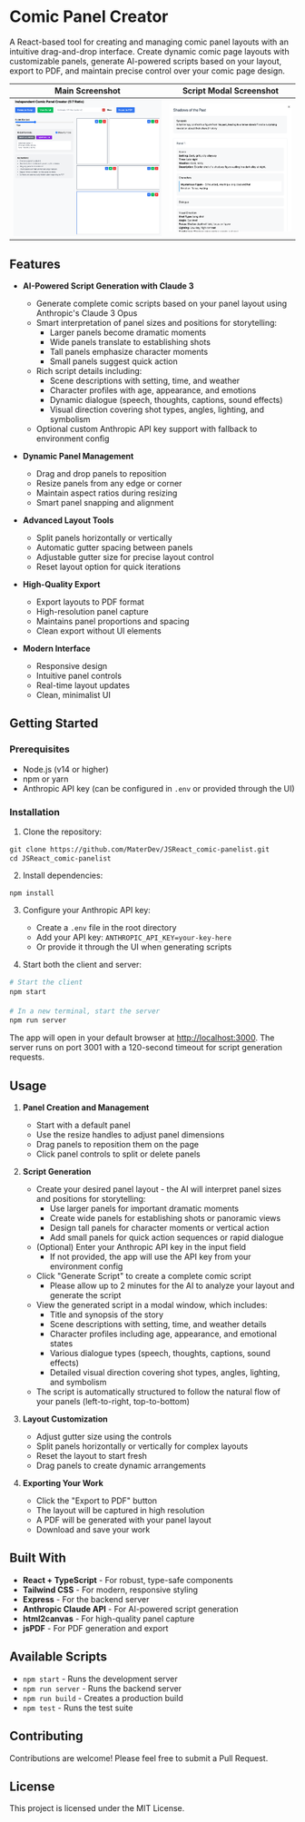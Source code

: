 # Comic Panel Creator

A React-based tool for creating and managing comic panel layouts with an intuitive drag-and-drop interface. Create dynamic comic page layouts with customizable panels, generate AI-powered scripts based on your layout, export to PDF, and maintain precise control over your comic page design.

| Main Screenshot | Script Modal Screenshot |
| --- | --- |
| ![Comic Panel Creator Screenshot](screenshot.png) | ![Script Modal Screenshot](screenshot2.png) |

## Features

- **AI-Powered Script Generation with Claude 3**
  - Generate complete comic scripts based on your panel layout using Anthropic's Claude 3 Opus
  - Smart interpretation of panel sizes and positions for storytelling:
    - Larger panels become dramatic moments
    - Wide panels translate to establishing shots
    - Tall panels emphasize character moments
    - Small panels suggest quick action
  - Rich script details including:
    - Scene descriptions with setting, time, and weather
    - Character profiles with age, appearance, and emotions
    - Dynamic dialogue (speech, thoughts, captions, sound effects)
    - Visual direction covering shot types, angles, lighting, and symbolism
  - Optional custom Anthropic API key support with fallback to environment config

- **Dynamic Panel Management**
  - Drag and drop panels to reposition
  - Resize panels from any edge or corner
  - Maintain aspect ratios during resizing
  - Smart panel snapping and alignment

- **Advanced Layout Tools**
  - Split panels horizontally or vertically
  - Automatic gutter spacing between panels
  - Adjustable gutter size for precise layout control
  - Reset layout option for quick iterations

- **High-Quality Export**
  - Export layouts to PDF format
  - High-resolution panel capture
  - Maintains panel proportions and spacing
  - Clean export without UI elements

- **Modern Interface**
  - Responsive design
  - Intuitive panel controls
  - Real-time layout updates
  - Clean, minimalist UI

## Getting Started

### Prerequisites

- Node.js (v14 or higher)
- npm or yarn
- Anthropic API key (can be configured in `.env` or provided through the UI)

### Installation

1. Clone the repository:
```
git clone https://github.com/MaterDev/JSReact_comic-panelist.git
cd JSReact_comic-panelist
```

2. Install dependencies:
```
npm install
```

3. Configure your Anthropic API key:
   - Create a `.env` file in the root directory
   - Add your API key: `ANTHROPIC_API_KEY=your-key-here`
   - Or provide it through the UI when generating scripts

4. Start both the client and server:
```bash
# Start the client
npm start

# In a new terminal, start the server
npm run server
```

The app will open in your default browser at [http://localhost:3000](http://localhost:3000). The server runs on port 3001 with a 120-second timeout for script generation requests.

## Usage

1. **Panel Creation and Management**
   - Start with a default panel
   - Use the resize handles to adjust panel dimensions
   - Drag panels to reposition them on the page
   - Click panel controls to split or delete panels

2. **Script Generation**
   - Create your desired panel layout - the AI will interpret panel sizes and positions for storytelling:
     - Use larger panels for important dramatic moments
     - Create wide panels for establishing shots or panoramic views
     - Design tall panels for character moments or vertical action
     - Add small panels for quick action sequences or rapid dialogue
   - (Optional) Enter your Anthropic API key in the input field
     - If not provided, the app will use the API key from your environment config
   - Click "Generate Script" to create a complete comic script
     - Please allow up to 2 minutes for the AI to analyze your layout and generate the script
   - View the generated script in a modal window, which includes:
     - Title and synopsis of the story
     - Scene descriptions with setting, time, and weather details
     - Character profiles including age, appearance, and emotional states
     - Various dialogue types (speech, thoughts, captions, sound effects)
     - Detailed visual direction covering shot types, angles, lighting, and symbolism
   - The script is automatically structured to follow the natural flow of your panels (left-to-right, top-to-bottom)

2. **Layout Customization**
   - Adjust gutter size using the controls
   - Split panels horizontally or vertically for complex layouts
   - Reset the layout to start fresh
   - Drag panels to create dynamic arrangements

3. **Exporting Your Work**
   - Click the "Export to PDF" button
   - The layout will be captured in high resolution
   - A PDF will be generated with your panel layout
   - Download and save your work

## Built With

- **React + TypeScript** - For robust, type-safe components
- **Tailwind CSS** - For modern, responsive styling
- **Express** - For the backend server
- **Anthropic Claude API** - For AI-powered script generation
- **html2canvas** - For high-quality panel capture
- **jsPDF** - For PDF generation and export

## Available Scripts

- `npm start` - Runs the development server
- `npm run server` - Runs the backend server
- `npm run build` - Creates a production build
- `npm test` - Runs the test suite

## Contributing

Contributions are welcome! Please feel free to submit a Pull Request.

## License

This project is licensed under the MIT License.
